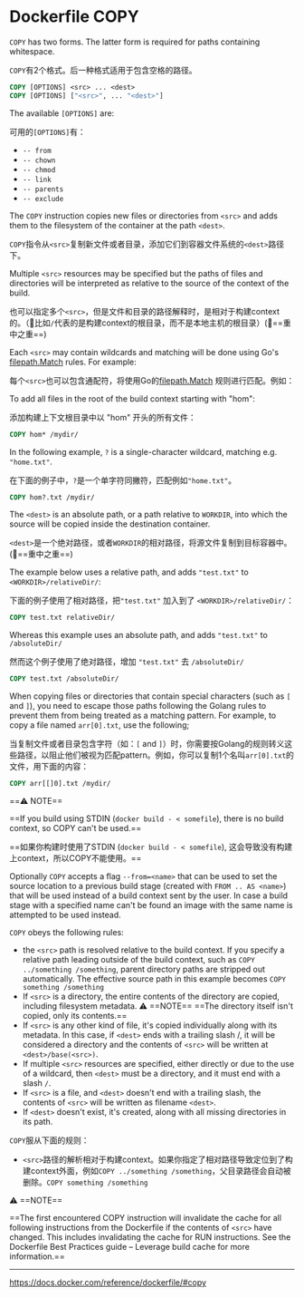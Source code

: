 # Dockerfile COPY

`COPY` has two forms. The latter form is required for paths containing whitespace.

`COPY`有2个格式。后一种格式适用于包含空格的路径。

```Dockerfile
COPY [OPTIONS] <src> ... <dest>
COPY [OPTIONS] ["<src>", ... "<dest>"]
```

The available `[OPTIONS]` are:

可用的`[OPTIONS]`有：

- `-- from`
- `-- chown`
- `-- chmod`
- `-- link`
- `-- parents`
- `-- exclude`

The `COPY` instruction copies new files or directories from `<src>` and adds them to the filesystem of the container at the path `<dest>`.

`COPY`指令从`<src>`复制新文件或者目录，添加它们到容器文件系统的`<dest>`路径下。

Multiple `<src>` resources may be specified but the paths of files and directories will be interpreted as relative to the source of the context of the build.

也可以指定多个`<src>`，但是文件和目录的路径解释时，是相对于构建context的。（:pill:比如`/`代表的是构建context的根目录，而不是本地主机的根目录）(:pill:==重中之重==)

Each `<src>` may contain wildcards and matching will be done using Go's [filepath.Match](./dockerignore.md#filepath-match-function) rules. For example:

每个`<src>`也可以包含通配符，将使用Go的[filepath.Match](./dockerignore.md#filepath-match-function) 规则进行匹配。例如：

To add all files in the root of the build context starting with "hom":

添加构建上下文根目录中以 "hom" 开头的所有文件：

```Dockerfile
COPY hom* /mydir/
```

In the following example, `?` is a single-character wildcard, matching e.g. `"home.txt"`.

在下面的例子中，`?`是一个单字符同撇符，匹配例如`"home.txt"`。

```Dockerfile
COPY hom?.txt /mydir/
```

The `<dest>` is an absolute path, or a path relative to `WORKDIR`, into which the source will be copied inside the destination container.

`<dest>`是一个绝对路径，或者`WORKDIR`的相对路径，将源文件复制到目标容器中。(:pill:==重中之重==)

The example below uses a relative path, and adds `"test.txt"` to `<WORKDIR>/relativeDir/`:

下面的例子使用了相对路径，把`"test.txt"` 加入到了 `<WORKDIR>/relativeDir/`：

```Dockerfile
COPY test.txt relativeDir/
```

Whereas this example uses an absolute path, and adds `"test.txt"` to `/absoluteDir/`

然而这个例子使用了绝对路径，增加 `"test.txt"` 去 `/absoluteDir/`

```Dockerfile
COPY test.txt /absoluteDir/
```

When copying files or directories that contain special characters (such as `[` and `]`), you need to escape those paths following the Golang rules to prevent them from being treated as a matching pattern. For example, to copy a file named `arr[0].txt`, use the following;

当复制文件或者目录包含字符（如：`[` and `]`）时，你需要按Golang的规则转义这些路径，以阻止他们被视为匹配pattern。例如，你可以复制1个名叫`arr[0].txt`的文件，用下面的内容：

```Dockerfile
COPY arr[[]0].txt /mydir/
```

==:warning: NOTE==

==If you build using STDIN (`docker build - < somefile`), there is no build context, so COPY can't be used.==

==如果你构建时使用了STDIN (`docker build - < somefile`), 这会导致没有构建上context，所以COPY不能使用。==

Optionally `COPY` accepts a flag `--from=<name>` that can be used to set the source location to a previous build stage (created with `FROM .. AS <name>`) that will be used instead of a build context sent by the user. In case a build stage with a specified name can't be found an image with the same name is attempted to be used instead.

`COPY` obeys the following rules:

- the `<src>` path is resolved relative to the build context. If you specify a relative path leading outside of the build context, such as `COPY ../something /something`, parent directory paths are stripped out automatically. The effective source path in this example becomes `COPY something /something`
- If `<src>` is a directory, the entire contents of the directory are copied, including filesystem metadata.
  :warning: ==NOTE==
  ==The directory itself isn't copied, only its contents.==
- If `<src>` is any other kind of file, it's copied individually along with its metadata. In this case, if `<dest>` ends with a trailing slash /, it will be considered a directory and the contents of `<src>` will be written at `<dest>/base(<src>)`.
- If multiple `<src>` resources are specified, either directly or due to the use of a wildcard, then `<dest>` must be a directory, and it must end with a slash `/`.
- If `<src>` is a file, and `<dest>` doesn't end with a trailing slash, the contents of `<src>` will be written as filename `<dest>`.
- If `<dest>` doesn't exist, it's created, along with all missing directories in its path.

`COPY`服从下面的规则：

- `<src>`路径的解析相对于构建context。如果你指定了相对路径导致定位到了构建context外面，例如`COPY ../something /something`，父目录路径会自动被删除。`COPY something /something`

:warning: ==NOTE==

==The first encountered COPY instruction will invalidate the cache for all following instructions from the Dockerfile if the contents of `<src>` have changed. This includes invalidating the cache for RUN instructions. See the Dockerfile Best Practices guide – Leverage build cache for more information.==

---

<https://docs.docker.com/reference/dockerfile/#copy>
